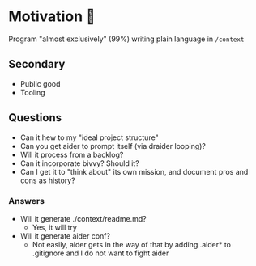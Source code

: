 # Motivation 🎯

Program "almost exclusively" (99%) writing plain language in `/context`

## Secondary

* Public good
* Tooling

## Questions

* Can it hew to my "ideal project structure"
* Can you get aider to prompt itself (via draider looping)?
* Will it process from a backlog?
* Can it incorporate bivvy? Should it?
* Can I get it to "think about" its own mission, and document pros and cons as history?

### Answers

* Will it generate ./context/readme.md?
  * Yes, it will try
* Will it generate aider conf?
  * Not easily, aider gets in the way of that by adding .aider* to .gitignore and I do not want to fight aider
